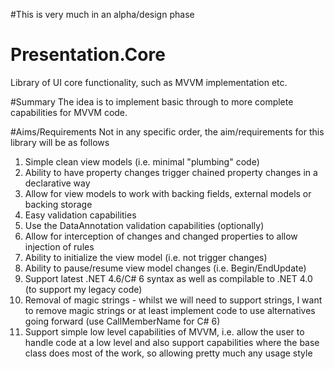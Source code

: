 #This is very much in an alpha/design phase

# Presentation.Core
Library of UI core functionality, such as MVVM implementation etc.

#Summary
The idea is to implement basic through to more complete capabilities for MVVM code.

#Aims/Requirements
Not in any specific order, the aim/requirements for this library will be as follows

1. Simple clean view models (i.e. minimal "plumbing" code)
2. Ability to have property changes trigger chained property changes in a declarative way
3. Allow for view models to work with backing fields, external models or backing storage
4. Easy validation capabilities
5. Use the DataAnnotation validation capabilities (optionally)
6. Allow for interception of changes and changed properties to allow injection of rules
7. Ability to initialize the view model (i.e. not trigger changes)
8. Ability to pause/resume view model changes (i.e. Begin/EndUpdate)
9. Support latest .NET 4.6/C# 6 syntax as well as compilable to .NET 4.0 (to support my legacy code)
10. Removal of magic strings - whilst we will need to support strings, I want to remove magic strings 
    or at least implement code to use alternatives going forward (use CallMemberName for C# 6)
11. Support simple low level capabilities of MVVM, i.e. allow the user to handle code at a low level 
    and also support capabilities where the base class does most of the work, so allowing pretty 
    much any usage style

   